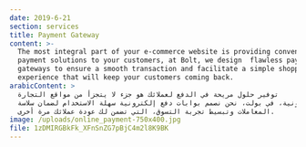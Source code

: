 ```yaml
---
date: 2019-6-21
section: services
title: Payment Gateway
content: >-
  The most integral part of your e-commerce website is providing convenient
  payment solutions to your customers, at Bolt, we design  flawless payment
  gateways to ensure a smooth transaction and facilitate a simple shopping
  experience that will keep your customers coming back.
arabicContent: >
  توفير حلول مريحة في الدفع لعملائك هو جزء لا يتجزأ من مواقع التجارة
  الإلكترونية، في بولت، نحن نصمم بوابات دفع إلكترونية سهلة الاستخدام لضمان سلاسة
  المعاملات وتبسيط تجربة التسوق، التي تضمن لك عودة عملائك مرة أخرى.
image: /uploads/online_payment-750x400.jpg
file: 1zDMIRGBkFk_XFnSnZG7pBjC4m2l8K9BK
---
```


